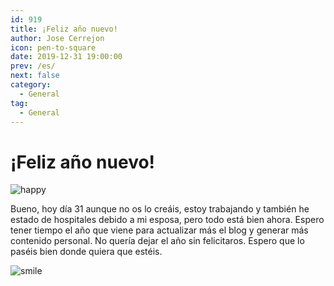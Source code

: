 ```yaml
---
id: 919
title: ¡Feliz año nuevo!
author: Jose Cerrejon
icon: pen-to-square
date: 2019-12-31 19:00:00
prev: /es/
next: false
category:
  - General
tag:
  - General
---
```


# ¡Feliz año nuevo!

![happy](/images/2020/01/happy_new_year.jpg)

Bueno, hoy día 31 aunque no os lo creáis, estoy trabajando y también he estado de hospitales debido a mi esposa, pero todo está bien ahora. Espero tener tiempo el año que viene para actualizar más el blog y generar más contenido personal. No quería dejar el año sin felicitaros. Espero que lo paséis bien donde quiera que estéis.

![smile](/css/sm/smiling.png)